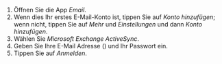 1. Öffnen Sie die App *Email*.
2. Wenn dies Ihr erstes E-Mail-Konto ist, tippen Sie auf *Konto hinzufügen*; wenn nicht, tippen Sie auf *Mehr* und *Einstellungen* und dann *Konto hinzufügen*.
3. Wählen Sie *Microsoft Exchange ActiveSync*.
4. Geben Sie Ihre E-Mail Adresse<span class="client_variables_available"> (<code><span class="client_var_email"></span></code>)</span> und Ihr Passwort ein.
5. Tippen Sie auf *Anmelden*.